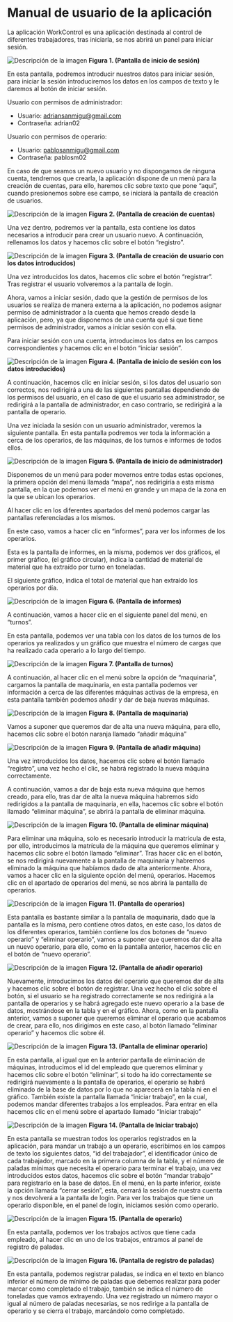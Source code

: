 # Manual de usuario de la aplicación

La aplicación WorkControl es una aplicación destinada al control de diferentes trabajadores, tras iniciarla, se nos abrirá un panel para iniciar sesión.

![Descripción de la imagen](./images-md/1.png)
**Figura 1. (Pantalla de inicio de sesión)**

En esta pantalla, podremos introducir nuestros datos para iniciar sesión, para iniciar la sesión introduciremos los datos en los campos de texto y le daremos al botón de iniciar sesión.

Usuario con permisos de administrador:

- Usuario: adriansanmigu@gmail.com
- Contraseña: adrian02

Usuario con permisos de operario:

- Usuario: pablosanmigu@gmail.com
- Contraseña: pablosm02

En caso de que seamos un nuevo usuario y no dispongamos de ninguna cuenta, tendremos que crearla, la aplicación dispone de un menú para la creación de cuentas, para ello, haremos clic sobre texto que pone “aquí”, cuando presionemos sobre ese campo, se iniciará la pantalla de creación de usuarios.

![Descripción de la imagen](./images-md/2.png)
**Figura 2. (Pantalla de creación de cuentas)**

Una vez dentro, podremos ver la pantalla, esta contiene los datos necesarios a introducir para crear un usuario nuevo. A continuación, rellenamos los datos y hacemos clic sobre el botón “registro”.

![Descripción de la imagen](./images-md/3.png)
**Figura 3. (Pantalla de creación de usuario con los datos introducidos)**

Una vez introducidos los datos, hacemos clic sobre el botón “registrar”.
Tras registrar el usuario volveremos a la pantalla de login.

Ahora, vamos a iniciar sesión, dado que la gestión de permisos de los usuarios se realiza de manera externa a la aplicación, no podemos asignar permiso de administrador a la cuenta que hemos creado desde la aplicación, pero, ya que disponemos de una cuenta qué si que tiene permisos de administrador, vamos a iniciar sesión con ella.

Para iniciar sesión con una cuenta, introducimos los datos en los campos correspondientes y hacemos clic en el botón “iniciar sesión”.

![Descripción de la imagen](./images-md/4.png)
**Figura 4. (Pantalla de inicio de sesión con los datos introducidos)**

A continuación, hacemos clic en iniciar sesión, si los datos del usuario son correctos, nos redirigirá a una de las siguientes pantallas dependiendo de los permisos del usuario, en el caso de que el usuario sea administrador, se redirigirá a la pantalla de administrador, en caso contrario, se redirigirá a la pantalla de operario.

Una vez iniciada la sesión con un usuario administrador, veremos la siguiente pantalla.
En esta pantalla podremos ver toda la información a cerca de los operarios, de las máquinas, de los turnos e informes de todos ellos.

![Descripción de la imagen](./images-md/5.png)
**Figura 5. (Pantalla de inicio de administrador)**

Disponemos de un menú para poder movernos entre todas estas opciones, la primera opción del
menú llamada “mapa”, nos redirigiría a esta misma pantalla, en la que podemos ver el menú en grande y un mapa de la zona en la que se ubican los operarios.

Al hacer clic en los diferentes apartados del menú podemos cargar las pantallas referenciadas a los mismos.

En este caso, vamos a hacer clic en “informes”, para ver los informes de los operarios.

Esta es la pantalla de informes, en la misma, podemos ver dos gráficos, el primer gráfico, (el gráfico circular), indica la cantidad de material de material que ha extraído por turno en toneladas.

El siguiente gráfico, indica el total de material que han extraído los operarios por día.

![Descripción de la imagen](./images-md/6.png)
**Figura 6. (Pantalla de informes)**

A continuación, vamos a hacer clic en el siguiente panel del menú, en “turnos”.

En esta pantalla, podemos ver una tabla con los datos de los turnos de los operarios ya realizados y un gráfico que muestra el número de cargas que ha realizado cada operario a lo largo del tiempo.

![Descripción de la imagen](./images-md/7.png)
**Figura 7. (Pantalla de turnos)**

A continuación, al hacer clic en el menú sobre la opción de “maquinaria”, cargamos la pantalla de
maquinaria, en esta pantalla podemos ver información a cerca de las diferentes máquinas activas de la empresa, en esta pantalla también podemos añadir y dar de baja nuevas máquinas.

![Descripción de la imagen](./images-md/8.png)
**Figura 8. (Pantalla de maquinaria)**

Vamos a suponer que queremos dar de alta una nueva máquina, para ello, hacemos clic sobre el botón naranja llamado “añadir máquina”

![Descripción de la imagen](./images-md/9.png)
**Figura 9. (Pantalla de añadir máquina)**

Una vez introducidos los datos, hacemos clic sobre el botón llamado “registro”, una vez hecho el clic, se habrá registrado la nueva máquina correctamente.

A continuación, vamos a dar de baja esta nueva máquina que hemos creado, para ello, tras dar de alta la nueva máquina habremos sido redirigidos a la pantalla de maquinaria, en ella, hacemos clic sobre el botón llamado “eliminar máquina”, se abrirá la pantalla de eliminar máquina.

![Descripción de la imagen](./images-md/10.png)
**Figura 10. (Pantalla de eliminar máquina)**

Para eliminar una máquina, solo es necesario introducir la matrícula de esta, por ello, introducimos
la matrícula de la máquina que queremos eliminar y hacemos clic sobre el botón llamado “eliminar”.
Tras hacer clic en el botón, se nos redirigirá nuevamente a la pantalla de maquinaria y habremos eliminado la máquina que habíamos dado de alta anteriormente.
Ahora, vamos a hacer clic en la siguiente opción del menú, operarios.
Hacemos clic en el apartado de operarios del menú, se nos abrirá la pantalla de operarios.

![Descripción de la imagen](./images-md/11.png)
**Figura 11. (Pantalla de operarios)**

Esta pantalla es bastante similar a la pantalla de maquinaria, dado que la pantalla es la misma, pero contiene otros datos, en este caso, los datos de los diferentes operarios, también contiene los dos botones de “nuevo operario” y “eliminar operario”, vamos a suponer que queremos dar de alta un nuevo operario, para ello, como en la pantalla anterior, hacemos clic en el botón de “nuevo operario”.

![Descripción de la imagen](./images-md/12.png)
**Figura 12. (Pantalla de añadir operario)**

Nuevamente, introducimos los datos del operario que queremos dar de alta y hacemos clic sobre el botón de registrar.
Una vez hecho el clic sobre el botón, si el usuario se ha registrado correctamente se nos redirigirá a la pantalla de operarios y se habrá agregado este nuevo operario a la base de datos, mostrándose en la tabla y en el gráfico.
Ahora, como en la pantalla anterior, vamos a suponer que queremos eliminar el operario que acabamos de crear, para ello, nos dirigimos en este caso, al botón llamado “eliminar operario” y hacemos clic sobre él.

![Descripción de la imagen](./images-md/13.png)
**Figura 13. (Pantalla de eliminar operario)**

En esta pantalla, al igual que en la anterior pantalla de eliminación de máquinas, introducimos el id del empleado que queremos eliminar y hacemos clic sobre el botón “eliminar”, si todo ha ido correctamente se redirigirá nuevamente a la pantalla de operarios, el operario se habrá eliminado de la base de datos por lo que no aparecerá en la tabla ni en el gráfico.
También existe la pantalla llamada “iniciar trabajo”, en la cual, podemos mandar diferentes trabajos a los empleados.
Para entrar en ella hacemos clic en el menú sobre el apartado llamado “Iniciar trabajo”

![Descripción de la imagen](./images-md/14.png)
**Figura 14. (Pantalla de Iniciar trabajo)**

En esta pantalla se muestran todos los operarios registrados en la aplicación, para mandar un trabajo a un operario, escribimos en los campos de texto los siguientes datos, “id del trabajador”, el identificador único de cada trabajador, marcado en la primera columna de la tabla, y el número de paladas mínimas que necesita el operario para terminar el trabajo, una vez introducidos estos datos, hacemos clic sobre el botón “mandar trabajo” para registrarlo en la base de datos.
En el menú, en la parte inferior, existe la opción llamada “cerrar sesión”, esta, cerrará la sesión de nuestra cuenta y nos devolverá a la pantalla de login. Para ver los trabajos que tiene un operario disponible, en el panel de login, iniciamos sesión como operario.

![Descripción de la imagen](./images-md/15.png)
**Figura 15. (Pantalla de operario)**

En esta pantalla, podemos ver los trabajos activos que tiene cada empleado, al hacer clic en uno de los trabajos, entramos al panel de registro de paladas.

![Descripción de la imagen](./images-md/16.png)
**Figura 16. (Pantalla de registro de paladas)**

En esta pantalla, podemos registrar paladas, se indica en el texto en blanco inferior el número de mínimo de paladas que debemos realizar para poder marcar como completado el trabajo, también se indica el número de toneladas que vamos extrayendo. Una vez registrado un número mayor o igual al número de paladas necesarias, se nos redirige a la pantalla de operario y se cierra el
trabajo, marcándolo como completado.

